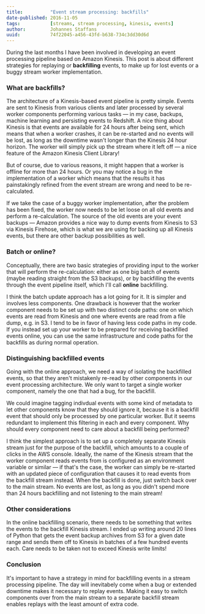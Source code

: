 ```yaml
---
title:          "Event stream processing: backfills"
date-published: 2016-11-05
tags:           [streams, stream processing, kinesis, events]
author:         Johannes Staffans
uuid:           74f22045-a456-43fd-b638-734c3dd30d6d
---
```


During the last months I have been involved in developing an event processing pipeline based on Amazon Kinesis. This post is about different strategies for replaying or **backfilling** events, to make up for lost events or a buggy stream worker implementation.

### What are backfills?

The architecture of a Kinesis-based event pipeline is pretty simple. Events are sent to Kinesis from various clients and later processed by several worker components performing various tasks — in my case, backups, machine learning and persisting events to Redshift. A nice thing about Kinesis is that events are available for 24 hours after being sent, which means that when a worker crashes, it can be re-started and no events will be lost, as long as the downtime wasn't longer than the Kinesis 24 hour horizon. The worker will simply pick up the stream where it left off — a nice feature of the Amazon Kinesis Client Library!

But of course, due to various reasons, it might happen that a worker is offline for more than 24 hours. Or you may notice a bug in the implementation of a worker which means that the results it has painstakingly refined from the event stream are wrong and need to be re-calculated. 

If we take the case of a buggy worker implementation, after the problem has been fixed, the worker now needs to be let loose on all old events and perform a re-calculation. The source of the old events are your event backups — Amazon provides a nice way to dump events from Kinesis to S3 via Kinesis Firehose, which is what we are using for backing up all Kinesis events, but there are other backup possibilities as well.

### Batch or online?

Conceptually, there are two basic strategies of providing input to the worker that will perform the re-calculation: either as one big batch of events (maybe reading straight from the S3 backups),  or by backfilling the events through the event pipeline itself, which I'll call **online** backfilling.

I think the batch update approach has a lot going for it. It is simpler and involves less components. One drawback is however that the worker component needs to be set up with two distinct code paths: one on  which events are read from Kinesis and one where events are read from a file dump, e.g. in S3. I tend to be in favor of having less code paths in my code. If you instead set up your worker to be prepared for receiving backfilled events online, you can use the same infrastructure and code paths for the backfills as during normal operation.

### Distinguishing backfilled events

Going with the online approach, we need a way of isolating the backfilled events, so that they aren't mistakenly re-read by other components in our event processing architecture. We only want to target a single worker component, namely the one that had a bug, for the backfill. 

We could imagine tagging indivdual events with some kind of metadata to let other components know that they should ignore it, because it is a backfill event that should only be processed by one particular worker. But it seems redundant to implement this filtering in each and every component. Why should every component need to care about a backfill being performed? 

I think the simplest approach is to set up a completely separate Kinesis stream just for the purpose of the backfill, which amounts to a couple of clicks in the AWS console. Ideally, the name of the Kinesis stream that the worker component reads events from is configured as an environment variable or similar — if that's the case, the worker can simply be re-started with an updated piece of configuration that causes it to read events from the backfill stream instead. When the backfill is done, just switch back over to the main stream. No events are lost, as long as you didn't spend more than 24 hours backfilling and not listening to the main stream!

### Other considerations

In the online backfilling scenario, there needs to be something that writes the events to the backfill Kinesis stream. I ended up writing around 20 lines of Python that gets the event backup archives from S3 for a given date range and sends them off to Kinesis in batches of a few hundred events each. Care needs to be taken not to exceed Kinesis write limits!  

### Conclusion 

It's important to have a strategy in mind for backfilling events in a stream processing pipeline. The day will inevitabely come when a bug or extended downtime makes it necessary to replay events. Making it easy to switch components over from the main stream to a separate backfill stream enables replays with the least amount of extra code. 

